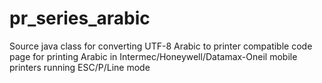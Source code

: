 # pr_series_arabic


Source java class for converting UTF-8 Arabic to printer compatible code page for printing Arabic in Intermec/Honeywell/Datamax-Oneil mobile printers running ESC/P/Line mode  
